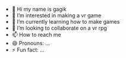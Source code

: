 - 👋 Hi my name is gagik
- 👀 I’m interested in making a vr game
- 🌱 I’m currently learning how to make games
- 💞️ I’m looking to collaborate on a vr rpg
- 📫 How to reach me 
- 😄 Pronouns: ...
- ⚡ Fun fact: ...

<!---
gagikkoo/gagikkoo is a ✨ special ✨ repository because its `README.md` (this file) appears on your GitHub profile.
You can click the Preview link to take a look at your changes.
--->
